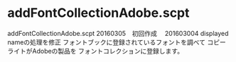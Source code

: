 # addFontCollectionAdobe.scpt
addFontCollectionAdobe.scpt 20160305　初回作成　 201603004 displayed nameの処理を修正  フォントブックに登録されているフォントを調べて コピーライトがAdobeの製品を フォントコレクションに登録します。
